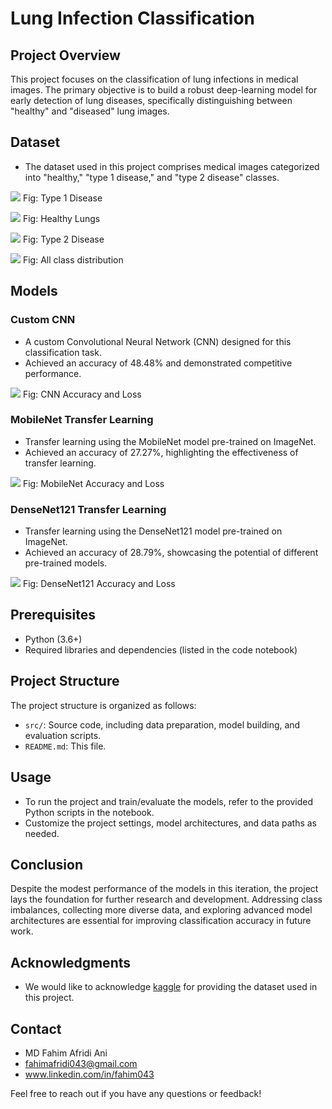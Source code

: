 # Lung Infection Classification

## Project Overview

This project focuses on the classification of lung infections in medical images. The primary objective is to build a robust deep-learning model for early detection of lung diseases, specifically distinguishing between "healthy" and "diseased" lung images.

## Dataset

- The dataset used in this project comprises medical images categorized into "healthy," "type 1 disease," and "type 2 disease" classes.


![](Photos/Unknown-8.png)
Fig: Type 1 Disease

![](Photos/Unknown-9.png)
Fig: Healthy Lungs

![](Photos/Unknown-10.png)
Fig: Type 2 Disease

![](Photos/Unknown-11.png)
Fig: All class distribution


## Models

### Custom CNN
- A custom Convolutional Neural Network (CNN) designed for this classification task.
- Achieved an accuracy of 48.48% and demonstrated competitive performance.

![](Photos/Unknown-12.png)
Fig: CNN Accuracy and Loss

### MobileNet Transfer Learning
- Transfer learning using the MobileNet model pre-trained on ImageNet.
- Achieved an accuracy of 27.27%, highlighting the effectiveness of transfer learning.

![](Photos/Unknown-13.png)
Fig: MobileNet Accuracy and Loss

### DenseNet121 Transfer Learning
- Transfer learning using the DenseNet121 model pre-trained on ImageNet.
- Achieved an accuracy of 28.79%, showcasing the potential of different pre-trained models.

![](Photos/Unknown-14.png)
Fig: DenseNet121 Accuracy and Loss

## Prerequisites

- Python (3.6+)
- Required libraries and dependencies (listed in the code notebook)

## Project Structure

The project structure is organized as follows:

- `src/`: Source code, including data preparation, model building, and evaluation scripts.
- `README.md`: This file.

## Usage

- To run the project and train/evaluate the models, refer to the provided Python scripts in the notebook.
- Customize the project settings, model architectures, and data paths as needed.

## Conclusion

Despite the modest performance of the models in this iteration, the project lays the foundation for further research and development. Addressing class imbalances, collecting more diverse data, and exploring advanced model architectures are essential for improving classification accuracy in future work.

## Acknowledgments

- We would like to acknowledge [kaggle](https://www.kaggle.com/datasets/vikrantrajput/lungs-disease-data) for providing the dataset used in this project.

## Contact

- MD Fahim Afridi Ani
- fahimafridi043@gmail.com
- www.linkedin.com/in/fahim043

Feel free to reach out if you have any questions or feedback!

